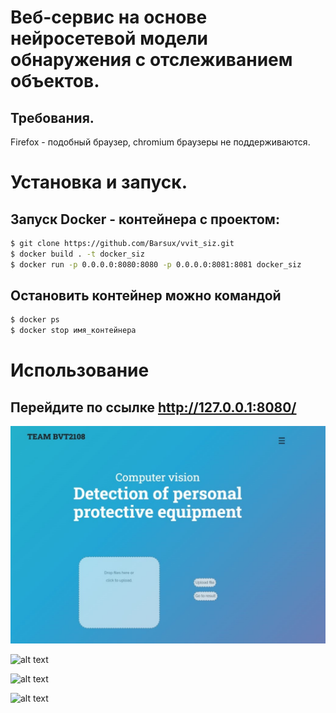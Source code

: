 
# Веб-сервис на основе нейросетевой модели обнаружения с отслеживанием объектов.
## Требования.
Firefox - подобный браузер, chromium браузеры не поддерживаются.
# Установка и запуск.
## Запуск Docker - контейнера с проектом:
```bash
$ git clone https://github.com/Barsux/vvit_siz.git
$ docker build . -t docker_siz
$ docker run -p 0.0.0.0:8080:8080 -p 0.0.0.0:8081:8081 docker_siz
```
## Остановить контейнер можно командой
```bash
$ docker ps 
$ docker stop имя_контейнера
```
# Использование
## Перейдите по ссылке http://127.0.0.1:8080/
<img src="https://github.com/Barsux/vvit_siz/blob/main/examples/src/1.jpg">


![alt text](https://github.com/Barsux/vvit_siz/tree/main/examples/src/2.jpg?raw=true)

![alt text](https://github.com/Barsux/vvit_siz/tree/main/examples/src/3.jpg?raw=true)

![alt text](https://github.com/Barsux/vvit_siz/tree/main/examples/src/4.jpg?raw=true)